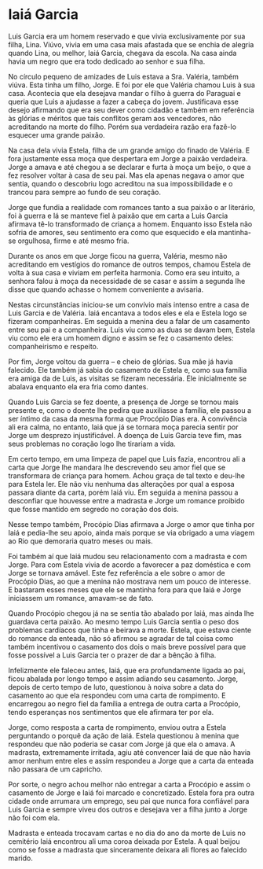# Iaiá Garcia

Luis Garcia era um homem reservado e que vivia exclusivamente por sua filha, Lina. Viúvo, vivia em uma casa mais afastada que se enchia de alegria quando Lina, ou melhor, Iaiá Garcia, chegava da escola. Na casa ainda havia um negro que era todo dedicado ao senhor e sua filha.

No círculo pequeno de amizades de Luis estava a Sra. Valéria, também viúva. Esta tinha um filho, Jorge. E foi por ele que Valéria chamou Luis à sua casa. Acontecia que ela desejava mandar o filho à guerra do Paraguai e queria que Luis a ajudasse a fazer a cabeça do jovem. Justificava esse desejo afirmando que era seu dever como cidadão e também em referência às glórias e méritos que tais conflitos geram aos vencedores, não acreditando na morte do filho. Porém sua verdadeira razão era fazê-lo esquecer uma grande paixão.

Na casa dela vivia Estela, filha de um grande amigo do finado de Valéria. E fora justamente essa moça que despertara em Jorge a paixão verdadeira. Jorge a amava e até chegou a se declarar e furta à moça um beijo, o que a fez resolver voltar à casa de seu pai. Mas ela apenas negava o amor que sentia, quando o descobriu logo acreditou na sua impossibilidade e o trancou para sempre ao fundo de seu coração.

Jorge que fundia a realidade com romances tanto a sua paixão o ar literário, foi à guerra e lá se manteve fiel à paixão que em carta a Luis Garcia afirmava tê-lo transformado de criança a homem. Enquanto isso Estela não sofria de amores, seu sentimento era como que esquecido e ela mantinha-se orgulhosa, firme e até mesmo fria.

Durante os anos em que Jorge ficou na guerra, Valéria, mesmo não acreditando em vestígios do romance de outros tempos, chamou Estela de volta à sua casa e viviam em perfeita harmonia. Como era seu intuito, a senhora falou à moça da necessidade de se casar e assim a segunda lhe disse que quando achasse o homem conveniente a avisaria.

Nestas circunstâncias iniciou-se um convívio mais intenso entre a casa de Luis Garcia e de Valéria. Iaiá encantava a todos eles e ela e Estela logo se fizeram companheiras. Em seguida a menina deu a falar de um casamento entre seu pai e a companheira. Luis viu como as duas se davam bem, Estela viu como ele era um homem digno e assim se fez o casamento deles: companheirismo e respeito.

Por fim, Jorge voltou da guerra – e cheio de glórias. Sua mãe já havia falecido. Ele também já sabia do casamento de Estela e, como sua família era amiga da de Luis, as visitas se fizeram necessária. Ele inicialmente se abalava enquanto ela era fria como dantes. 

Quando Luis Garcia se fez doente, a presença de Jorge se tornou mais presente e, como o doente lhe pedira que auxiliasse a família, ele passou a ser íntimo da casa da mesma forma que Procópio Dias era. A convivência ali era calma, no entanto, Iaiá que já se tornara moça parecia sentir por Jorge um desprezo injustificável. A doença de Luis Garcia teve fim, mas seus problemas no coração logo lhe tirariam a vida.

Em certo tempo, em uma limpeza de papel que Luis fazia, encontrou ali a carta que Jorge lhe mandara lhe descrevendo seu amor fiel que se transformara de criança para homem. Achou graça de tal texto e deu-lhe para Estela ler. Ele não viu nenhuma das alterações por qual a esposa passara diante da carta, porém Iaiá viu. Em seguida a menina passou a desconfiar que houvesse entre a madrasta e Jorge um romance proibido que fosse mantido em segredo no coração dos dois.

Nesse tempo também, Procópio Dias afirmava a Jorge o amor que tinha por Iaiá e pedia-lhe seu apoio, ainda mais porque se via obrigado a uma viagem ao Rio que demoraria quatro meses ou mais.

Foi também aí que Iaiá mudou seu relacionamento com a madrasta e com Jorge. Para com Estela vivia de acordo a favorecer a paz doméstica e com Jorge se tornava amável. Este fez referência a ele sobre o amor de Procópio Dias, ao que a menina não mostrava nem um pouco de interesse. E bastaram esses meses que ele se mantinha fora para que Iaiá e Jorge iniciassem um romance, amavam-se de fato.

Quando Procópio chegou já na se sentia tão abalado por Iaiá, mas ainda lhe guardava certa paixão. Ao mesmo tempo Luis Garcia sentia o peso dos problemas cardíacos que tinha e beirava a morte. Estela, que estava ciente do romance da enteada, não só afirmou se agradar de tal coisa como também incentivou o casamento dos dois o mais breve possível para que fosse possível a Luis Garcia ter o prazer de dar a bênção à filha. 

Infelizmente ele faleceu antes, Iaiá, que era profundamente ligada ao pai, ficou abalada por longo tempo e assim adiando seu casamento. Jorge, depois de certo tempo de luto, questionou à noiva sobre a data do casamento ao que ela respondeu com uma carta de rompimento. E encarregou ao negro fiel da família a entrega de outra carta a Procópio, tendo esperanças nos sentimentos que ele afirmara ter por ela.

Jorge, como resposta a carta de rompimento, enviou outra a Estela perguntando o porquê da ação de Iaiá. Estela questionou à menina que respondeu que não poderia se casar com Jorge já que ela o amava. A madrasta, extremamente irritada, agiu até convencer Iaiá de que não havia amor nenhum entre eles e assim respondeu a Jorge que a carta da enteada não passara de um capricho. 

Por sorte, o negro achou melhor não entregar a carta a Procópio e assim o casamento de Jorge e Iaiá foi marcado e concretizado. Estela fora pra outra cidade onde arrumara um emprego, seu pai que nunca fora confiável para Luis Garcia e sempre viveu dos outros e desejava ver a filha junto a Jorge não foi com ela.

Madrasta e enteada trocavam cartas e no dia do ano da morte de Luis no cemitério Iaiá encontrou ali uma coroa deixada por Estela. A qual beijou como se fosse a madrasta que sinceramente deixara ali flores ao falecido marido.